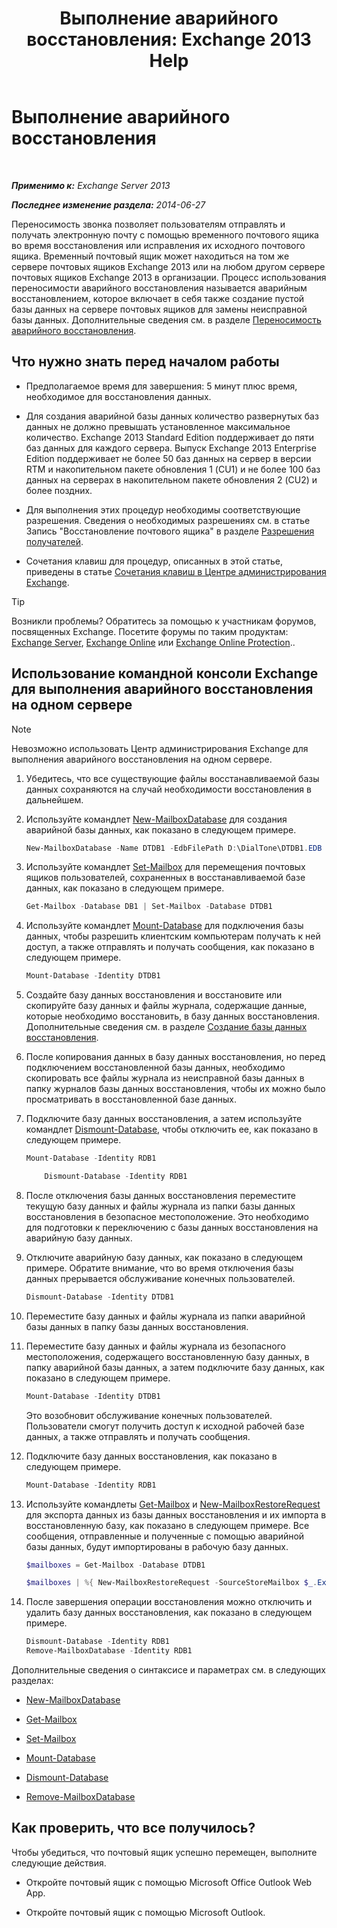 ﻿---
title: 'Выполнение аварийного восстановления: Exchange 2013 Help'
TOCTitle: Выполнение аварийного восстановления
ms:assetid: 158817fa-4b17-4fa9-8341-a86609e6a388
ms:mtpsurl: https://technet.microsoft.com/ru-ru/library/Dd979810(v=EXCHG.150)
ms:contentKeyID: 51408005
ms.date: 05/22/2018
mtps_version: v=EXCHG.150
ms.translationtype: MT
---

# Выполнение аварийного восстановления

 

_**Применимо к:** Exchange Server 2013_

_**Последнее изменение раздела:** 2014-06-27_

Переносимость звонка позволяет пользователям отправлять и получать электронную почту с помощью временного почтового ящика во время восстановления или исправления их исходного почтового ящика. Временный почтовый ящик может находиться на том же сервере почтовых ящиков Exchange 2013 или на любом другом сервере почтовых ящиков Exchange 2013 в организации. Процесс использования переносимости аварийного восстановления называется аварийным восстановлением, которое включает в себя также создание пустой базы данных на сервере почтовых ящиков для замены неисправной базы данных. Дополнительные сведения см. в разделе [Переносимость аварийного восстановления](dial-tone-portability-exchange-2013-help.md).

## Что нужно знать перед началом работы

  - Предполагаемое время для завершения: 5 минут плюс время, необходимое для восстановления данных.

  - Для создания аварийной базы данных количество развернутых баз данных не должно превышать установленное максимальное количество. Exchange 2013 Standard Edition поддерживает до пяти баз данных для каждого сервера. Выпуск Exchange 2013 Enterprise Edition поддерживает не более 50 баз данных на сервер в версии RTM и накопительном пакете обновления 1 (CU1) и не более 100 баз данных на серверах в накопительном пакете обновления 2 (CU2) и более поздних.

  - Для выполнения этих процедур необходимы соответствующие разрешения. Сведения о необходимых разрешениях см. в статье Запись "Восстановление почтового ящика" в разделе [Разрешения получателей](recipients-permissions-exchange-2013-help.md).

  - Сочетания клавиш для процедур, описанных в этой статье, приведены в статье [Сочетания клавиш в Центре администрирования Exchange](keyboard-shortcuts-in-the-exchange-admin-center-exchange-online-protection-help.md).

> [!TIP]  
> Возникли проблемы? Обратитесь за помощью к участникам форумов, посвященных Exchange. Посетите форумы по таким продуктам: <a href="https://go.microsoft.com/fwlink/p/?linkid=60612">Exchange Server</a>, <a href="https://go.microsoft.com/fwlink/p/?linkid=267542">Exchange Online</a> или <a href="https://go.microsoft.com/fwlink/p/?linkid=285351">Exchange Online Protection</a>..


## Использование командной консоли Exchange для выполнения аварийного восстановления на одном сервере

> [!NOTE]  
> Невозможно использовать Центр администрирования Exchange для выполнения аварийного восстановления на одном сервере.


1.  Убедитесь, что все существующие файлы восстанавливаемой базы данных сохраняются на случай необходимости восстановления в дальнейшем.

2.  Используйте командлет [New-MailboxDatabase](https://technet.microsoft.com/ru-ru/library/aa997976\(v=exchg.150\)) для создания аварийной базы данных, как показано в следующем примере.
    
    ```powershell
	New-MailboxDatabase -Name DTDB1 -EdbFilePath D:\DialTone\DTDB1.EDB
	```

3.  Используйте командлет [Set-Mailbox](https://technet.microsoft.com/ru-ru/library/bb123981\(v=exchg.150\)) для перемещения почтовых ящиков пользователей, сохраненных в восстанавливаемой базе данных, как показано в следующем примере.
    
    ```powershell
	Get-Mailbox -Database DB1 | Set-Mailbox -Database DTDB1
	```

4.  Используйте командлет [Mount-Database](https://technet.microsoft.com/ru-ru/library/aa998871\(v=exchg.150\)) для подключения базы данных, чтобы разрешить клиентским компьютерам получать к ней доступ, а также отправлять и получать сообщения, как показано в следующем примере.
    
    ```powershell
	Mount-Database -Identity DTDB1
	```

5.  Создайте базу данных восстановления и восстановите или скопируйте базу данных и файлы журнала, содержащие данные, которые необходимо восстановить, в базу данных восстановления. Дополнительные сведения см. в разделе [Создание базы данных восстановления](create-a-recovery-database-exchange-2013-help.md).

6.  После копирования данных в базу данных восстановления, но перед подключением восстановленной базы данных, необходимо скопировать все файлы журнала из неисправной базы данных в папку журналов базы данных восстановления, чтобы их можно было просматривать в восстановленной базе данных.

7.  Подключите базу данных восстановления, а затем используйте командлет [Dismount-Database](https://technet.microsoft.com/ru-ru/library/bb124936\(v=exchg.150\)), чтобы отключить ее, как показано в следующем примере.
    
    ```powershell
	Mount-Database -Identity RDB1
	```
	```powershell
        Dismount-Database -Identity RDB1
	```
8.  После отключения базы данных восстановления переместите текущую базу данных и файлы журнала из папки базы данных восстановления в безопасное местоположение. Это необходимо для подготовки к переключению с базы данных восстановления на аварийную базу данных.

9.  Отключите аварийную базу данных, как показано в следующем примере. Обратите внимание, что во время отключения базы данных прерывается обслуживание конечных пользователей.
    
    ```powershell
	Dismount-Database -Identity DTDB1
	```

10. Переместите базу данных и файлы журнала из папки аварийной базы данных в папку базы данных восстановления.

11. Переместите базу данных и файлы журнала из безопасного местоположения, содержащего восстановленную базу данных, в папку аварийной базы данных, а затем подключите базу данных, как показано в следующем примере.
    
    ```powershell
	Mount-Database -Identity DTDB1
	```
    
    Это возобновит обслуживание конечных пользователей. Пользователи смогут получить доступ к исходной рабочей базе данных, а также отправлять и получать сообщения.

12. Подключите базу данных восстановления, как показано в следующем примере.
    
    ```powershell
	Mount-Database -Identity RDB1
	```

13. Используйте командлеты [Get-Mailbox](https://technet.microsoft.com/ru-ru/library/bb123685\(v=exchg.150\)) и [New-MailboxRestoreRequest](https://technet.microsoft.com/ru-ru/library/ff829875\(v=exchg.150\)) для экспорта данных из базы данных восстановления и их импорта в восстановленную базу, как показано в следующем примере. Все сообщения, отправленные и полученные с помощью аварийной базы данных, будут импортированы в рабочую базу данных.
    
    
	```powershell
	$mailboxes = Get-Mailbox -Database DTDB1
	```
    
    ``` powershell   
    $mailboxes | %{ New-MailboxRestoreRequest -SourceStoreMailbox $_.ExchangeGuid -SourceDatabase RDB1 -TargetMailbox $_ }
    ```

14. После завершения операции восстановления можно отключить и удалить базу данных восстановления, как показано в следующем примере.
    
    ```powershell
    Dismount-Database -Identity RDB1
    Remove-MailboxDatabase -Identity RDB1
    ```

Дополнительные сведения о синтаксисе и параметрах см. в следующих разделах:

  - [New-MailboxDatabase](https://technet.microsoft.com/ru-ru/library/aa997976\(v=exchg.150\))

  - [Get-Mailbox](https://technet.microsoft.com/ru-ru/library/bb123685\(v=exchg.150\))

  - [Set-Mailbox](https://technet.microsoft.com/ru-ru/library/bb123981\(v=exchg.150\))

  - [Mount-Database](https://technet.microsoft.com/ru-ru/library/aa998871\(v=exchg.150\))

  - [Dismount-Database](https://technet.microsoft.com/ru-ru/library/bb124936\(v=exchg.150\))

  - [Remove-MailboxDatabase](https://technet.microsoft.com/ru-ru/library/aa997931\(v=exchg.150\))

## Как проверить, что все получилось?

Чтобы убедиться, что почтовый ящик успешно перемещен, выполните следующие действия.

  - Откройте почтовый ящик с помощью Microsoft Office Outlook Web App.

  - Откройте почтовый ящик с помощью Microsoft Outlook.

